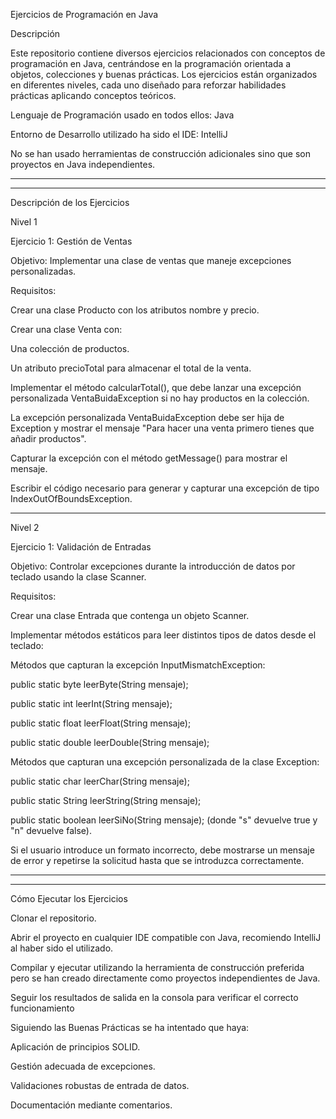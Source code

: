 Ejercicios de Programación en Java

Descripción

Este repositorio contiene diversos ejercicios relacionados con conceptos de programación en Java, centrándose en la programación orientada a objetos, colecciones y buenas prácticas. Los ejercicios están organizados en diferentes niveles, cada uno diseñado para reforzar habilidades prácticas aplicando conceptos teóricos.

Lenguaje de Programación usado en todos ellos: Java

Entorno de Desarrollo utilizado ha sido el IDE: IntelliJ

No se han usado herramientas de construcción adicionales sino que son proyectos en Java independientes.

___________________________________________________________________
___________________________________________________________________

Descripción de los Ejercicios

Nivel 1

Ejercicio 1: Gestión de Ventas

Objetivo:
Implementar una clase de ventas que maneje excepciones personalizadas.

Requisitos:

Crear una clase Producto con los atributos nombre y precio.

Crear una clase Venta con:

Una colección de productos.

Un atributo precioTotal para almacenar el total de la venta.

Implementar el método calcularTotal(), que debe lanzar una excepción personalizada VentaBuidaException si no hay productos en la colección.

La excepción personalizada VentaBuidaException debe ser hija de Exception y mostrar el mensaje "Para hacer una venta primero tienes que añadir productos".

Capturar la excepción con el método getMessage() para mostrar el mensaje.

Escribir el código necesario para generar y capturar una excepción de tipo IndexOutOfBoundsException.

-----------------------------------------------------

Nivel 2

Ejercicio 1: Validación de Entradas

Objetivo:
Controlar excepciones durante la introducción de datos por teclado usando la clase Scanner.

Requisitos:

Crear una clase Entrada que contenga un objeto Scanner.

Implementar métodos estáticos para leer distintos tipos de datos desde el teclado:

Métodos que capturan la excepción InputMismatchException:

public static byte leerByte(String mensaje);

public static int leerInt(String mensaje);

public static float leerFloat(String mensaje);

public static double leerDouble(String mensaje);

Métodos que capturan una excepción personalizada de la clase Exception:

public static char leerChar(String mensaje);

public static String leerString(String mensaje);

public static boolean leerSiNo(String mensaje); (donde "s" devuelve true y "n" devuelve false).

Si el usuario introduce un formato incorrecto, debe mostrarse un mensaje de error y repetirse la solicitud hasta que se introduzca correctamente.

____________________________________________
____________________________________________

Cómo Ejecutar los Ejercicios

Clonar el repositorio.

Abrir el proyecto en cualquier IDE compatible con Java, recomiendo IntelliJ al haber sido el utilizado.

Compilar y ejecutar utilizando la herramienta de construcción preferida pero se han creado directamente como proyectos independientes de Java.

Seguir los resultados de salida en la consola para verificar el correcto funcionamiento

Siguiendo las Buenas Prácticas se ha intentado que haya:

Aplicación de principios SOLID.

Gestión adecuada de excepciones.

Validaciones robustas de entrada de datos.

Documentación mediante comentarios.
